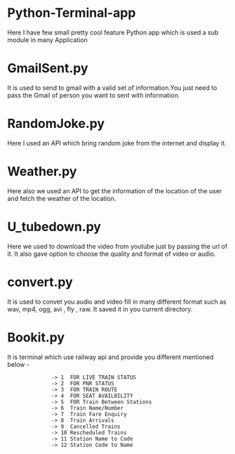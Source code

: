 # Python-Terminal-app
Here I have few small pretty cool feature Python app which is used a sub module in many Application


# GmailSent.py

It is used to send to gmail with a valid set of information.You just need to pass the Gmail of person you want to sent with information.

# RandomJoke.py

Here I used an API which bring random joke from the internet and display it.

# Weather.py

Here also we used an API to get the information of the location of the user and fetch the weather of the location.

# U_tubedown.py

Here we used to download the video from youtube just by passing the url of it. It also gave option to choose the quality and format of video or audio.

# convert.py

It is used to convet you audio and video fill in many different format such as wav, mp4, ogg, avi , fly , raw. It saved it in you current directory.

# Bookit.py

It is terminal which use railway api and provide you different mentioned below -

                  -> 1  FOR LIVE TRAIN STATUS
                  -> 2  FOR PNR STATUS
                  -> 3  FOR TRAIN ROUTE
                  -> 4  FOR SEAT AVAILBILITY 
                  -> 5  FOR Train Between Stations 
                  -> 6  Train Name/Number 
                  -> 7  Train Fare Enquiry 
                  -> 8  Train Arrivals 
                  -> 9  Cancelled Trains 
                  -> 10 Rescheduled Trains 
                  -> 11 Station Name to Code 
                  -> 12 Station Code to Name
                  
